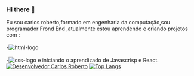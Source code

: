 ### Hi there 👋


Eu sou carlos roberto,formado em engenharia da computação,sou programador Frond End ,atualmente  estou aprendendo e criando projetos com :
<br>
<br>
-<img scr="https://img.shields.io/badge/HTML5-E34F26?style=for-the-badge&logo=html5&logoColor=white" alt= "html-logo" />
<br>
<br>
-<img scr="https://img.shields.io/badge/CSS3-1572B6?style=for-the-badge&logo=css3&logoColor=white" alt = "css-logo"/>
e iniciando o aprendizado de Javascrisp e React.
[![Desenvolvedor Carlos Roberto](https://github-readme-stats.vercel.app/api?username=devcarlosroberto)](https://github.com/anuraghazra/github-readme-stats)
[![Top Langs](https://github-readme-stats.vercel.app/api/top-langs/?username=deccarlosroberto)](https://github.com/anuraghazra/github-readme-stats)

